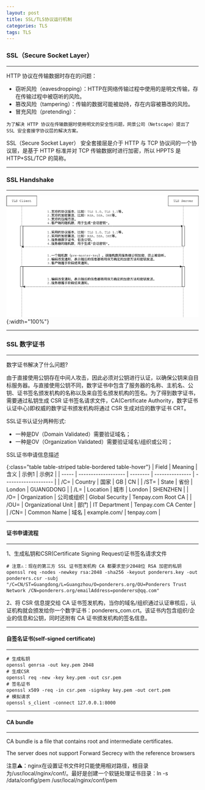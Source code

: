 ```yaml
---
layout: post
title: SSL/TLS协议运行机制
categories: TLS
tags: TLS
---
```


### SSL（Secure Socket Layer）

---

HTTP 协议在传输数据时存在的问题：

* 窃听风险（eavesdropping）：HTTP在网络传输过程中使用的是明文传输，存在传输过程中被窃听的风险。
* 篡改风险（tampering）：传输的数据可能被劫持，存在内容被篡改的风险。
* 冒充风险（pretending）：

`为了解决 HTTP 协议在传输数据时使用明文的安全性问题，网景公司（Netscape）提出了 SSL 安全套接字协议层的解决方案。`

SSL（Secure Socket Layer） 安全套接层是介于 HTTP 与 TCP 协议间的一个协议层，是基于 HTTP 标准并对 TCP 传输数据时进行加密，所以 HPPTS 是 HTTP+SSL/TCP 的简称。

---

### SSL Handshake

---

![protocol-tls](/assets/img/protocol-tls.drawio.png){:width="100%"}

---

### SSL 数字证书

---

数字证书解决了什么问题?

由于直接使用公钥存在中间人攻击，因此必须对公钥进行认证，以确保公钥来自目标服务器。与直接使用公钥不同，数字证书中包含了服务器的名称、主机名、公钥、证书签名颁发机构的名称以及来自签名颁发机构的签名。为了得到数字证书，需要通过私钥生成 CSR 证书签名请求文件，CA(Certificate Authority，数字证书认证中心)即权威的数字证书颁发机构将通过 CSR 生成对应的数字证书 CRT。

SSL证书认证分两种形式:

* 一种是DV（Domain Validated）需要验证域名；
* 一种是OV（Organization Validated）需要验证域名\组织或公司；

SSL证书申请信息描述

{:class="table table-striped table-bordered table-hover"}
| Field | Meaning             | 含义      | 示例1            | 示例2                |
| ----- | ------------------- | -------- | --------------- | -------------------- |
| /C=   | Country             | 国家      | GB              | CN                   |
| /ST=  | State               | 省份      | London          | GUANGDONG            |
| /L=   | Location            | 城市      | London          | SHENZHEN             |
| /O=   | Organization        | 公司或组织 | Global Security | Tenpay.com Root CA   |
| /OU=  | Organizational Unit | 部门      | IT Department   | Tenpay.com CA Center |
| /CN=  | Common Name         | 域名      | example.com/    | tenpay.com           |

---

#### 证书申请流程

---

1、生成私钥和CSR(Certificate Signing Request)证书签名请求文件

```shell
# 注意⚠️：现在的第三方 SSL 证书签发机构 CA 都要求至少2048位 RSA 加密的私钥
openssl req -nodes -newkey rsa:2048 -sha256 -keyout ponderers.key -out ponderers.csr -subj "/C=CN/ST=Guangdong/L=Guangzhou/O=ponderers.org/OU=Ponderers Trust Network /CN=ponderers.org/emailAddress=ponderers@qq.com"
```

2、将 CSR 信息提交给 CA 证书签发机构，当你的域名/组织通过认证审核后，认证机构就会颁发给你一个数字证书：ponderers_com.crt。该证书内包含组织/企业的信息和公钥，同时还附有 CA 证书颁发机构的签名信息。

---

#### 自签名证书(self-signed certificate)

---

```shell
# 生成私钥
openssl genrsa -out key.pem 2048
# 生成CSR
openssl req -new -key key.pem -out csr.pem
# 签名证书
openssl x509 -req -in csr.pem -signkey key.pem -out cert.pem
# 模拟请求
openssl s_client -connect 127.0.0.1:8000
```

---

#### CA bundle

---

CA bundle is a file that contains root and intermediate certificates.

The server does not support Forward Secrecy with the reference browsers

注意⚠️：nginx在设置证书文件时只能使用相对路径，根目录为/usr/local/nginx/conf/。最好是创建一个软链处理证书目录：ln -s /data/config/pem /usr/local/nginx/conf/pem
